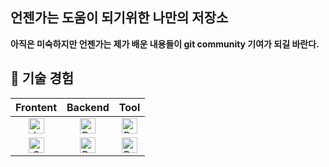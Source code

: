 ## **언젠가는 도움이 되기위한 나만의 저장소**

**아직은 미숙하지만 언젠가는 제가 배운 내용들이 git community 기여가 되길 바란다.**


## 📌 **기술 경험**  
| Frontent | Backend | Tool |
|:-:|:-:|:-:|
| <img src="https://img.shields.io/badge/JavaScript-282C34?logo=javascript&logoColor=#EBADAE" alt="JavaScript logo" title="JavaScript" height="25" /> | <img alt="Python" src ="https://img.shields.io/badge/java-282C34?logo=java&logoColor=90A6CB" height="25"/> | <img alt="Python" src ="https://img.shields.io/badge/intellij-282C34?logo=jetbrains&logoColor=20IDEA" height="25"/> |
<img src="https://img.shields.io/badge/CSS3-282C34?logo=css3&logoColor=1572B6" alt="CSS logo" title="CSS" height="25" /> | <img alt="Python" src="https://img.shields.io/badge/spring-282C34?logo=spring&logoColor=#90A6CB" height="25"/> | <img alt="Python" src ="https://img.shields.io/badge/vscode-282C34?logo=visual-studio-code&logoColor=239DEF" height="25"/> 


